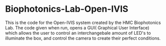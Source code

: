 # Biophotonics-Lab-Open-IVIS
This is the code for the Open-IVIS system created by the HMC Biophotonics Lab. The code given when run, opens a GUI( Graphical User Interface) which allows the user to control an interchangebale amount of LED's to illuminate the box, and control the camera to create their perfect conditions. 
